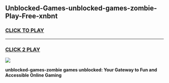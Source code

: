 
## Unblocked-Games-unblocked-games-zombie-Play-Free-xnbnt
<h3>
<a href="https://premium76.site?title=unblocked-games-zombie&ref=24M">CLICK TO PLAY</a></h3>
<hr>

<h3>
<a href="https://premium76.site?title=unblocked-games-zombie&ref=24M">CLICK 2 PLAY</a>
  
</h3>

<a href="https://premium76.site?title=unblocked-games-zombie&ref=24M"><img src="https://clearcache.store/games.png"></a>


**unblocked-games-zombie games unblocked: Your Gateway to Fun and Accessible Online Gaming**
